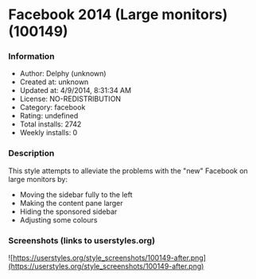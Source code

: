 # Facebook 2014 (Large monitors) (100149)

### Information
- Author: Delphy (unknown)
- Created at: unknown
- Updated at: 4/9/2014, 8:31:34 AM
- License: NO-REDISTRIBUTION
- Category: facebook
- Rating: undefined
- Total installs: 2742
- Weekly installs: 0


### Description
This style attempts to alleviate the problems with the "new" Facebook on large monitors by:

- Moving the sidebar fully to the left
- Making the content pane larger
- Hiding the sponsored sidebar
- Adjusting some colours


### Screenshots (links to userstyles.org)
![https://userstyles.org/style_screenshots/100149-after.png](https://userstyles.org/style_screenshots/100149-after.png)


